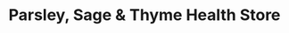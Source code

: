 ---
title: "Parsley, Sage & Thyme Health Store"
url: /delta/parsley-sage-und-thyme-health-store/
shop: Nahrungsergänzung
---